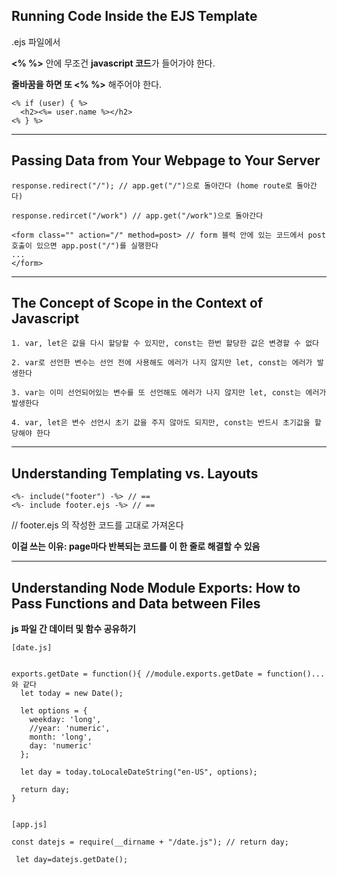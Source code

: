 ## Running Code Inside the EJS Template


.ejs 파일에서

**<% %>** 안에 무조건 **javascript 코드**가 들어가야 한다.

**줄바꿈을 하면 또 <% %>** 해주어야 한다.

```
<% if (user) { %>
  <h2><%= user.name %></h2>
<% } %>
```
-------
## Passing Data from Your Webpage to Your Server

```
response.redirect("/"); // app.get("/")으로 돌아간다 (home route로 돌아간다)

response.redircet("/work") // app.get("/work")으로 돌아간다

<form class="" action="/" method=post> // form 블럭 안에 있는 코드에서 post 호출이 있으면 app.post("/")를 실행한다
...
</form> 
```
------
## The Concept of Scope in the Context of Javascript

	1. var, let은 값을 다시 할당할 수 있지만, const는 한번 할당한 값은 변경할 수 없다

	2. var로 선언한 변수는 선언 전에 사용해도 에러가 나지 않지만 let, const는 에러가 발생한다

	3. var는 이미 선언되어있는 변수를 또 선언해도 에러가 나지 않지만 let, const는 에러가 발생한다

	4. var, let은 변수 선언시 초기 값을 주지 않아도 되지만, const는 반드시 초기값을 할당해야 한다

-------
## Understanding Templating vs. Layouts
```
<%- include("footer") -%> // ==
<%- include footer.ejs -%> // ==
```
// footer.ejs 의 작성한 코드를 고대로 가져온다



__이걸 쓰는 이유: page마다 반복되는 코드를 이 한 줄로 해결할 수 있음__


-------

## Understanding Node Module Exports: How to Pass Functions and Data between Files

__js 파일 간 데이터 및 함수 공유하기__


```
[date.js]


exports.getDate = function(){ //module.exports.getDate = function()...와 같다
  let today = new Date();
 
  let options = {
    weekday: 'long',
    //year: 'numeric',
    month: 'long',
    day: 'numeric'
  };
 
  let day = today.toLocaleDateString("en-US", options);
 
  return day;
}


[app.js]

const datejs = require(__dirname + "/date.js"); // return day;
 
 let day=datejs.getDate();
```

